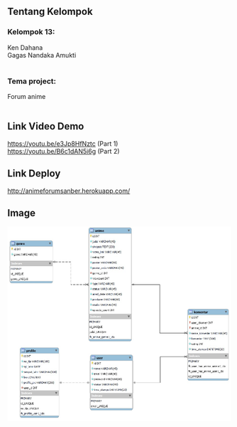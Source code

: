 ## Tentang Kelompok
<h3>Kelompok 13:</h3>
Ken Dahana <br>
Gagas Nandaka Amukti
<br>
<br>
<h3>Tema project:</h3>
Forum anime<br><br>


## Link Video Demo
https://youtu.be/e3Jp8HfNztc (Part 1)<br>
https://youtu.be/B6c1dAN5i6g (Part 2)


## Link Deploy
http://animeforumsanber.herokuapp.com/

## Image
<img src="WhatsApp Image 2021-08-09 at 19.15.50.jpeg" alt="Italian Trulli">